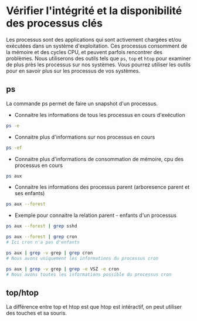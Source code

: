 # Vérifier l'intégrité et la disponibilité des processus clés
Les processus sont des applications qui sont activement chargées et/ou exécutées dans un système d'exploitation.
Ces processus consomment de la mémoire et des cycles CPU, et peuvent parfois rencontrer des problèmes.
Nous utiliserons des outils tels que `ps`, `top` et `htop` pour examiner de plus près les processus sur nos systèmes.
Vous pourrez utiliser les outils pour en savoir plus sur les processus de vos systèmes.

## ps
La commande ps permet de faire un snapshot d'un processus.
- Connaitre les informations de tous les processus en cours d'exécution

```bash
ps -e
```

- Connaitre plus d'informations sur nos processus en cours

```bash
ps -ef
```

- Connaitre plus d'informations de consommation de mémoire, cpu des processus en cours

```bash
ps aux
```

- Connaitre les informations des processus parent (arboresence parent et ses enfants)

```bash
ps aux --forest
```

- Exemple pour connaitre la relation parent - enfants d'un processus

```bash
ps aux --forest | grep sshd 
```

```bash
ps aux --forest | grep cron
# Ici cron n'a pas d'enfants
```

```bash
ps aux | grep -v grep | grep cron
# Nous avons uniquement les informations du processus cron
```

```bash
ps aux | grep -v grep | grep -e VSZ -e cron
# Nous avons toutes les informations possible du processus cron
```

## top/htop
La différence entre top et htop est que htop est intéractif, on peut utiliser des touches et sa souris.
